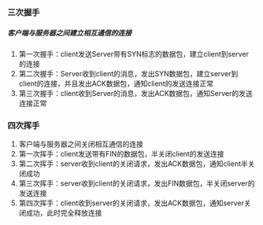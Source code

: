 ### 三次握手
##### 客户端与服务器之间建立相互通信的连接
1. 第一次握手：client发送Server带有SYN标志的数据包，建立client到server的连接
1. 第二次握手：Server收到client的消息，发出SYN数据包，建立server到client的连接，并且发出ACK数据包，通知client的发送连接正常
1. 第三次握手：client收到Server的消息，发出ACK数据包，通知Server的发送连接正常


### 四次挥手
1. 客户端与服务器之间关闭相互通信的连接
1. 第一次挥手：client发送带有FIN的数据包，半关闭client的发送连接
1. 第二次挥手：server收到client的关闭请求，发出ACK数据包，通知client半关闭成功
1. 第三次挥手：server收到client的关闭请求，发出FIN数据包，半关闭server的发送连接
1. 第四次挥手：client收到server的关闭请求，发出ACK数据包，通知server关闭成功，此时完全释放连接
